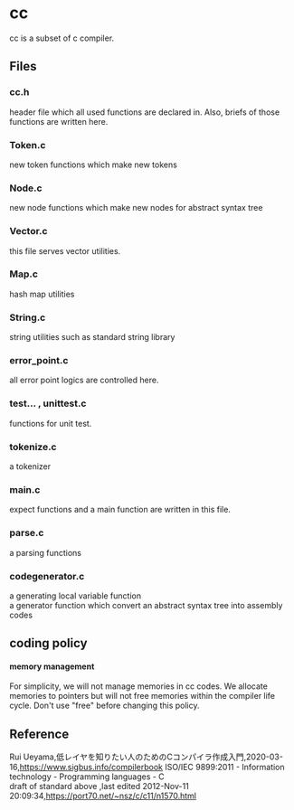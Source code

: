# cc
cc is a subset of c compiler.


## Files

### cc.h
header file which all used functions are declared in.
Also, briefs of those functions  are written here.

### Token.c  
new token functions which make  new tokens

### Node.c
new node functions which make new nodes for abstract syntax tree

### Vector.c
this file serves vector utilities.

### Map.c
hash map utilities

### String.c
string utilities such as standard string library

### error_point.c
all error point logics are controlled here. 

### test... , unittest.c
functions for unit test.

### tokenize.c
a tokenizer

### main.c 
expect functions and  a main function are written in this file.

### parse.c
a parsing functions

### codegenerator.c
a generating local variable function  
a generator function which convert an abstract syntax tree into  assembly codes 



## coding policy

#### memory management 
For simplicity, we will not manage memories in cc codes.
We allocate memories to pointers but will not free memories within the compiler life cycle.
Don't use "free" before changing this policy.


## Reference  
Rui Ueyama,低レイヤを知りたい人のためのCコンパイラ作成入門,2020-03-16,https://www.sigbus.info/compilerbook
 ISO/IEC 9899:2011 - Information technology - Programming languages - C  
 draft of standard above ,last edited 2012-Nov-11 20:09:34,https://port70.net/~nsz/c/c11/n1570.html
